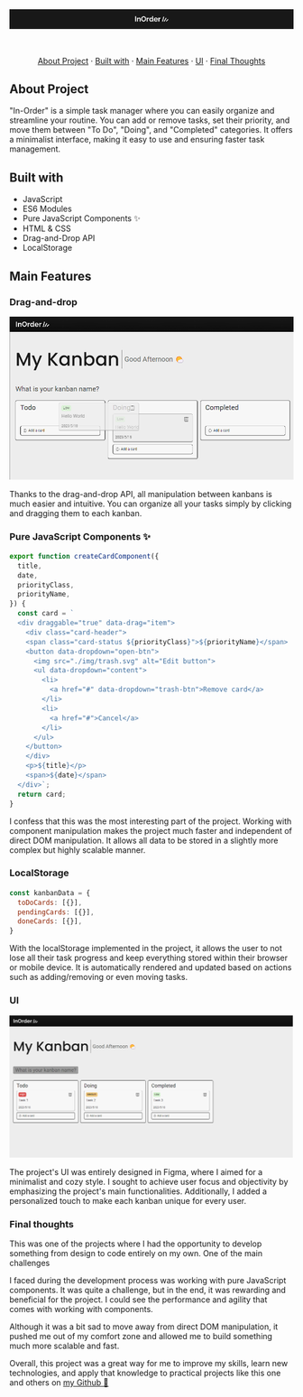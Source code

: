 
<div align="center">
  <img align="center" src="./.github/logo.jpg">
</div>
<br>
<br>

<p align="center">
  <a href="#about-project">About Project</a> · 
  <a href="#built-with">Built with</a> · 
  <a href="#main-features">Main Features</a> · 
  <a href="#ui">UI</a> ·
  <a href="#final-thoughts">Final Thoughts</a>
  
</p>

## About Project

"In-Order" is a simple task manager where you can easily organize and streamline your routine. You can add or remove tasks, set their priority, and move them between "To Do", "Doing", and "Completed" categories. It offers a minimalist interface, making it easy to use and ensuring faster task management.

## Built with

- JavaScript
- ES6 Modules
- Pure JavaScript Components ✨
- HTML & CSS
- Drag-and-Drop API
- LocalStorage

## Main Features

### Drag-and-drop

<img src="./.github/screenshot1.png">

Thanks to the drag-and-drop API, all manipulation between kanbans is much easier and intuitive. You can organize all your tasks simply by clicking and dragging them to each kanban.

### Pure JavaScript Components ✨

```javascript
export function createCardComponent({
  title,
  date,
  priorityClass,
  priorityName,
}) {
  const card = `
  <div draggable="true" data-drag="item"> 
    <div class="card-header">
    <span class="card-status ${priorityClass}">${priorityName}</span>
    <button data-dropdown="open-btn">
      <img src="./img/trash.svg" alt="Edit button">
      <ul data-dropdown="content">
        <li>
          <a href="#" data-dropdown="trash-btn">Remove card</a>
        </li>
        <li>
          <a href="#">Cancel</a>
        </li>
      </ul>
    </button>
    </div>
    <p>${title}</p>
    <span>${date}</span> 
  </div>`;
  return card;
}
```
I confess that this was the most interesting part of the project. Working with component manipulation makes the project much faster and independent of direct DOM manipulation. It allows all data to be stored in a slightly more complex but highly scalable manner.

### LocalStorage

```javascript
const kanbanData = {
  toDoCards: [{}],
  pendingCards: [{}],
  doneCards: [{}],
}
```
With the localStorage implemented in the project, it allows the user to not lose all their task progress and keep everything stored within their browser or mobile device. It is automatically rendered and updated based on actions such as adding/removing or even moving tasks.

### UI

<img src="./.github/screenshot2.png">

The project's UI was entirely designed in Figma, where I aimed for a minimalist and cozy style. I sought to achieve user focus and objectivity by emphasizing the project's main functionalities. Additionally, I added a personalized touch to make each kanban unique for every user.

### Final thoughts

This was one of the projects where I had the opportunity to develop something from design to code entirely on my own. One of the main challenges 

I faced during the development process was working with pure JavaScript components. It was quite a challenge, but in the end, it was rewarding and beneficial for the project. I could see the performance and agility that comes with working with components. 

Although it was a bit sad to move away from direct DOM manipulation, it pushed me out of my comfort zone and allowed me to build something much more scalable and fast.

Overall, this project was a great way for me to improve my skills, learn new technologies, and apply that knowledge to practical projects like this one and others on <a href="https://github.com/adriel-mp3">my Github 🤙</a>

